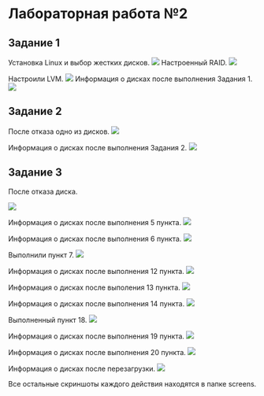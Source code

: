 # Лабораторная работа №2
 ## Задание 1
Установка Linux и выбор жестких дисков.
![](https://github.com/BorroGG/OS/blob/master/lab2/screens/1.png)
Настроенный RAID.
![](https://github.com/BorroGG/OS/blob/master/lab2/screens/4.png)
Настроили LVM.
![](https://github.com/BorroGG/OS/blob/master/lab2/screens/6.png)
Информация о дисках после выполнения Задания 1.
![](https://github.com/BorroGG/OS/blob/master/lab2/screens/8.png)
 ## Задание 2
 После отказа одно из дисков.
![](https://github.com/BorroGG/OS/blob/master/lab2/screens/10.png)
 Информация о дисках после выполнения Задания 2.
![](https://github.com/BorroGG/OS/blob/master/lab2/screens/16.png)
 ## Задание 3
После отказа диска.
![](https://github.com/BorroGG/OS/blob/master/lab2/screens/17.png)
Информация о дисках после выполнения 5 пункта.
![](https://github.com/BorroGG/OS/blob/master/lab2/screens/27.png)
Информация о дисках после выполнения 6 пункта.
![](https://github.com/BorroGG/OS/blob/master/lab2/screens/32.png)
Выполнили пункт 7.
![](https://github.com/BorroGG/OS/blob/master/lab2/screens/35.png)
Информация о дисках после выполнения 12 пункта.
![](https://github.com/BorroGG/OS/blob/master/lab2/screens/40.png)
Информация о дисках после выполения 13 пункта.
![](https://github.com/BorroGG/OS/blob/master/lab2/screens/41.png)
Информация о дисках после выполнения 14 пункта.
![](https://github.com/BorroGG/OS/blob/master/lab2/screens/43.png)
Выполненный пункт 18.
![](https://github.com/BorroGG/OS/blob/master/lab2/screens/46.png)
Информация о дисках после выполнения 19 пункта.
![](https://github.com/BorroGG/OS/blob/master/lab2/screens/49.png)
Информация о дисках после выполнения 20 пункта.
![](https://github.com/BorroGG/OS/blob/master/lab2/screens/54.png)
Информация о дисках после перезагрузки.
![](https://github.com/BorroGG/OS/blob/master/lab2/screens/57.png)
Все остальные скриншоты каждого действия находятся в папке screens.
